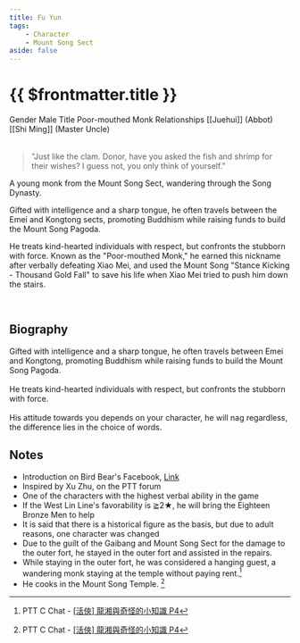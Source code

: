 ```yaml
---
title: Fu Yun
tags:
    - Character
    - Mount Song Sect
aside: false
---
```


# {{ $frontmatter.title }}

<ChTabs position="bottom">
    <ChTab title="First Encounter">
		<ChMeet 
			src='/images/characters/special206/normal.webp' 
            nameTitle=''
			nameMain='Fu Yun'
			desc='A young disciple of the Mount Song Sect, wandering through the Song Dynasty, promoting Buddhism, and raising funds to repair the dilapidated Mount Song Temple.'
			:animation=true
		/>
    </ChTab>
</ChTabs>

<InfoList>
    <Info title='Character Information' :open=true>
        <table>
            <ChTr>
				<ChTd isTitle=true>
					Gender
				</ChTd>
				<ChTd>
					Male
				</ChTd>
			</ChTr>
			<ChTr>
				<ChTd isTitle=true>
					Title
				</ChTd>
				<ChTd>
					Poor-mouthed Monk
				</ChTd>
			</ChTr>
			<ChTr>
				<ChTd isTitle=true position='center'>
					Relationships
				</ChTd>
			</ChTr>
			<ChTr>
				<ChTd position='center'>
					[[Juehui]] (Abbot)
				</ChTd>
			</ChTr>
			<ChTr>
				<ChTd position='center'>
					[[Shi Ming]] (Master Uncle)
				</ChTd>
			</ChTr>
        </table>
    </Info>
</InfoList>

> "Just like the clam. Donor, have you asked the fish and shrimp for their wishes? I guess not, you only think of yourself."

A young monk from the Mount Song Sect, wandering through the Song Dynasty.

Gifted with intelligence and a sharp tongue, he often travels between the Emei and Kongtong sects, promoting Buddhism while raising funds to build the Mount Song Pagoda.

He treats kind-hearted individuals with respect, but confronts the stubborn with force. Known as the "Poor-mouthed Monk," he earned this nickname after verbally defeating Xiao Mei, and used the Mount Song "Stance Kicking - Thousand Gold Fall" to save his life when Xiao Mei tried to push him down the stairs.

<br clear="all">

## Biography

<Tabs>
  <Tab title="Biography One">
	Gifted with intelligence and a sharp tongue, he often travels between Emei and Kongtong, promoting Buddhism while raising funds to build the Mount Song Pagoda.<br><br>
	He treats kind-hearted individuals with respect, but confronts the stubborn with force.<br><br>
	His attitude towards you depends on your character, he will nag regardless, the difference lies in the choice of words.
  </Tab>
</Tabs>

## Notes

-   Introduction on Bird Bear's Facebook, [Link](https://www.facebook.com/photo/?fbid=424312240122157&set=pcb.424312443455470)
-   Inspired by Xu Zhu, on the PTT forum
-   One of the characters with the highest verbal ability in the game
-   If the West Lin Line's favorability is ≧2★, he will bring the Eighteen Bronze Men to help
-   It is said that there is a historical figure as the basis, but due to adult reasons, one character was changed
-   Due to the guilt of the Gaibang and Mount Song Sect for the damage to the outer fort, he stayed in the outer fort and assisted in the repairs.
-   While staying in the outer fort, he was considered a hanging guest, a wandering monk staying at the temple without paying rent.[^1]
-   He cooks in the Mount Song Temple. [^1]

[^1]: PTT C Chat - [\[活俠\] 龍湘與奇怪的小知識 P4](https://www.ptt.cc/bbs/C_Chat/M.1729423145.A.69F.html)